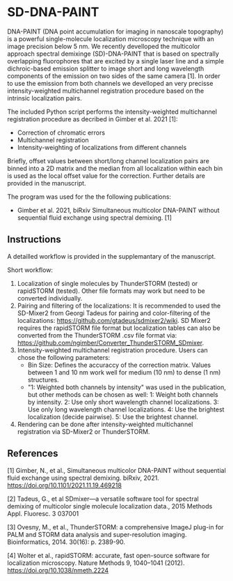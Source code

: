 SD-DNA-PAINT
==========

DNA-PAINT (DNA point accumulation for imaging in nanoscale topography) is a powerful single-molecule localization microscopy technique with an image precision below 5 nm. We recently develloped the multicolor approach spectral demixinge (SD)-DNA-PAINT that is based on spectrally overlapping fluorophores that are excited by a single laser line and a simple dichroic-based emission splitter to image short and long wavelength components of the emission on two sides of the same camera [1]. In order to use the emission from both channels we develloped an very precisse intensity-weighted multichannel registration procedure based on the intrinsic localization pairs.

The included Python script performs the intensity-weighted multichannel registration procedure as decribed in Gimber et al. 2021 [1]:
  - Correction of chromatic errors
  - Multichannel registration
  - Intensity-weighting of localizations from different channels

Briefly, offset values between short/long channel localization pairs are binned into a 2D matrix and the median from all
localization within each bin is used as the local offset value for the correction. Further details are provided in the manuscript.

The program was used for the the following publications:
  - Gimber et al. 2021, biRxiv Simultaneous multicolor DNA-PAINT without sequential fluid exchange using spectral demixing. [1]


Instructions
-------
A detailled workflow is provided in the supplemantary of the manuscript.

Short workflow:
1) Localization of single molecules by ThunderSTORM (tested) or rapidSTORM (tested). Other file formats may work but need to be converted individually. 
2) Pairing and filtering of the localizations:  It is recommended to used the SD-Mixer2 from Georgi Tadeus for pairing and color-filtering of the localizations: https://github.com/gtadeus/sdmixer2/wiki. SD Mixer2 requires the rapidSTORM file format but localization tables can also be converted from the ThunderSTORM .csv file format via: https://github.com/ngimber/Converter_ThunderSTORM_SDmixer. 
3) Intensity-weighted multichannel registration procedure. Users can chose the following parameters:
      - Bin Size: Defines the accuraccy of the correction matrix. Values between 1 and 10 nm work well for medium (10 nm) to dense (1 nm) structures.   
      - "1: Weighted both channels by intensity" was used in the publication, but other methods can be chosen as well:
            1: Weight both channels by intensity.
            2: Use only short wavelength channel localizations.
            3: Use only long wavelength channel localizations.
            4: Use the brightest localization (decide pairwise).
            5: Use the brightest channel.         
4) Rendering can be done after intensity-weighted multichannel registration via SD-Mixer2 or ThunderSTORM.


References
-------
[1] Gimber, N., et al., Simultaneous multicolor DNA-PAINT without sequential fluid exchange using spectral demixing. biRxiv, 2021. https://doi.org/10.1101/2021.11.19.469218

[2] Tadeus, G., et al SDmixer—a versatile software tool for spectral demixing of multicolor single molecule localization data., 2015 Methods Appl. Fluoresc. 3 037001

[3] Ovesny, M., et al., ThunderSTORM: a comprehensive ImageJ plug-in for PALM and STORM data analysis and super-resolution imaging. Bioinformatics, 2014. 30(16): p. 2389-90. 

[4] Wolter et al., rapidSTORM: accurate, fast open-source software for localization microscopy. Nature Methods  9, 1040–1041 (2012). https://doi.org/10.1038/nmeth.2224

